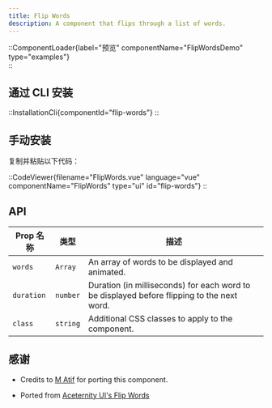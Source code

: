 ```yaml
---
title: Flip Words
description: A component that flips through a list of words.
---
```


::ComponentLoader{label="预览" componentName="FlipWordsDemo" type="examples"}  
::

## 通过 CLI 安装

::InstallationCli{componentId="flip-words"}
::

## 手动安装

复制并粘贴以下代码：

::CodeViewer{filename="FlipWords.vue" language="vue" componentName="FlipWords" type="ui" id="flip-words"}
::

## API

| Prop 名称  | 类型     | 描述                                                                                       |
| ---------- | -------- | ------------------------------------------------------------------------------------------ |
| `words`    | `Array`  | An array of words to be displayed and animated.                                            |
| `duration` | `number` | Duration (in milliseconds) for each word to be displayed before flipping to the next word. |
| `class`    | `string` | Additional CSS classes to apply to the component.                                          |

## 感谢

- Credits to [M Atif](https://github.com/atif0075) for porting this component.

- Ported from [Aceternity UI's Flip Words](https://ui.aceternity.com/components/flip-words)
